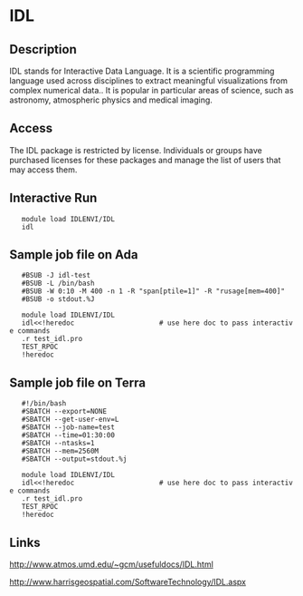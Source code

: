 # IDL

## Description

IDL stands for Interactive Data Language. It is a scientific programming
language used across disciplines to extract meaningful visualizations
from complex numerical data.. It is popular in particular areas of
science, such as astronomy, atmospheric physics and medical imaging.

## Access

The IDL package is restricted by license. Individuals or groups have
purchased licenses for these packages and manage the list of users that
may access them.

## Interactive Run

`   module load IDLENVI/IDL`  
`   idl`

## Sample job file on Ada

`   #BSUB -J idl-test`  
`   #BSUB -L /bin/bash`  
`   #BSUB -W 0:10 -M 400 -n 1 -R "span[ptile=1]" -R "rusage[mem=400]"`  
`   #BSUB -o stdout.%J`  
`   `  
`   module load IDLENVI/IDL`  
`   idl<<!heredoc                     # use here doc to pass interactive commands`  
`   .r test_idl.pro`  
`   TEST_RPOC`  
`   !heredoc`

## Sample job file on Terra

`   #!/bin/bash`  
`   #SBATCH --export=NONE   `  
`   #SBATCH --get-user-env=L    `  
`   #SBATCH --job-name=test`  
`   #SBATCH --time=01:30:00         `  
`   #SBATCH --ntasks=1              `  
`   #SBATCH --mem=2560M             `  
`   #SBATCH --output=stdout.%j `  
`   `  
`   module load IDLENVI/IDL`  
`   idl<<!heredoc                     # use here doc to pass interactive commands`  
`   .r test_idl.pro`  
`   TEST_RPOC`  
`   !heredoc`

## Links

<http://www.atmos.umd.edu/~gcm/usefuldocs/IDL.html>

<http://www.harrisgeospatial.com/SoftwareTechnology/IDL.aspx>
